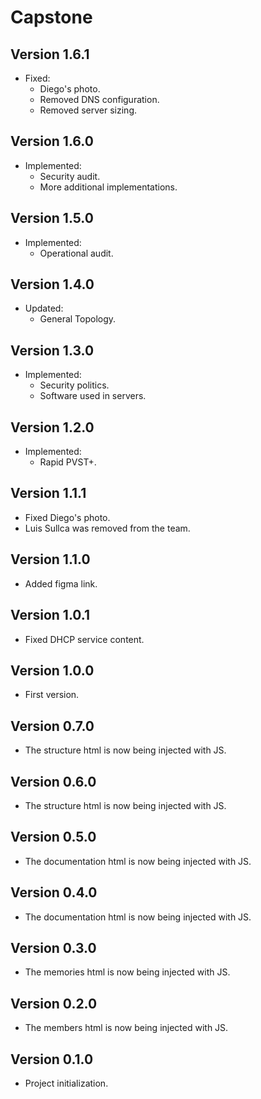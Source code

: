 # Capstone

## Version 1.6.1

- Fixed:
  - Diego's photo.
  - Removed DNS configuration.
  - Removed server sizing.

## Version 1.6.0

- Implemented:
  - Security audit.
  - More additional implementations.

## Version 1.5.0

- Implemented:
  - Operational audit.

## Version 1.4.0

- Updated:
  - General Topology.

## Version 1.3.0

- Implemented:
  - Security politics.
  - Software used in servers.

## Version 1.2.0

- Implemented:
  - Rapid PVST+.

## Version 1.1.1

- Fixed Diego's photo.
- Luis Sullca was removed from the team.

## Version 1.1.0

- Added figma link.

## Version 1.0.1

- Fixed DHCP service content.

## Version 1.0.0

- First version.

## Version 0.7.0

- The structure html is now being injected with JS.

## Version 0.6.0

- The structure html is now being injected with JS.

## Version 0.5.0

- The documentation html is now being injected with JS.

## Version 0.4.0

- The documentation html is now being injected with JS.

## Version 0.3.0

- The memories html is now being injected with JS.

## Version 0.2.0

- The members html is now being injected with JS.

## Version 0.1.0

- Project initialization.
